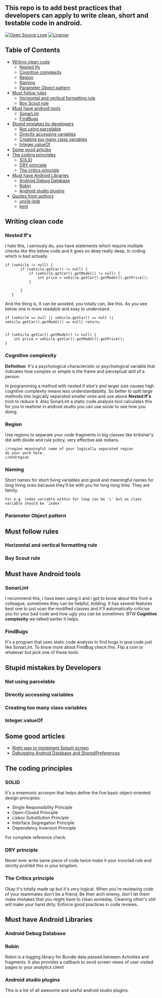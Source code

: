 ## This repo is to add best practices that developers can apply to write clean, short and testable code in android.

[![Open Source Love](https://badges.frapsoft.com/os/v1/open-source.svg?v=102)](https://opensource.org/licenses/Apache-2.0)
[![License](https://img.shields.io/badge/license-Apache%202.0-blue.svg)](https://github.com/balsikandar/Android-Studio-Plugins/blob/master/LICENSE)

## Table of Contents

   * [Writing clean code](#writing-clean-code)
      * [Nested Ifs](#nested-ifs)
      * [Cognitive complexity](#cognitive-complexity)
      * [Region](#region)
      * [Naming](#naming)
      * [Parameter Object pattern](#parameter-object-pattern)
   * [Must follow rules](#must-follow-rules)
      * [Horizontal and vertical formatting rule](#horizontal-and-vertical-formatting-rule)
      * [Boy Scout rule](#boy-scout-rule)
   * [Must have android tools](#must-have-android-tools)
      * [SonarLint](#sonarlint)
      * [FindBugs](#findbugs)
   * [Stupid mistakes by developers](#stupid-mistakes-by-developers)
      * [Not using parcelable](#not-using-parcelable)
      * [Directly accessing variables](#directly-accessing-variables)
      * [Creating too many class variables](#creating-too-many-class-variables)
      * [Integer.valueOf](#integer-valueof)
   * [Some good articles](#some-good-articles)
   * [The coding principles](#the-coding-principles)
      * [SOLID](#solid)
      * [DRY principle](#dry-principle)
      * [The critics principle](#the-critics-principle)
   * [Must have Android Libraries](#android-libraries)
      * [Android Debug Database](#android-debug-database)
      * [Robin](#robin)
      * [Android studio plugins](#android-studio-plugins)
   * [Quotes from authors](#quotes-from-authors)
      * [uncle-bob](#uncle-bob)
      * [kent](#kent)
      
 ##  Writing clean code
 
 ### Nested If's
 I hate this, I seriously do, you have statements which require multiple checks like this below code and it goes so deep really deep, In coding which is bad actually.
 
 ```
 if (vehicle != null) {
        if (vehicle.getCar() != null) {
            if (vehicle.getCar().getModel() != null) {
                int price = vehicle.getCar().getModel().getPrice();
            }
 
        }
    }
 ```
 
 And the thing is, It can be avoided, you totally can, like this. As you see below one is more readable and easy to understand.
 ```
 if (vehicle == null || vehicle.getCar() == null || vehicle.getCar().getModel() == null) return;
  
 
 if (vehicle.getCar().getModel() != null) {
     int price = vehicle.getCar().getModel().getPrice();
 }
 ```
 
 ### Cognitive complexity
 **Definition**: It's a psychological characteristic or psychological variable that indicates how complex or simple is the frame and perceptual skill of a person.
 
 In programming a method with nested if else's and larger size causes high cognitive complexity means less understandability. So better to split large methods into logically separated smaller ones and use above **Nested If's** trick to reduce it. Also SonarLint a static code analysis tool calculates this for you in realtime in android studio you can use sonar to see how you doing.
 
 ### Region
 
 Use regions to separate your code fragments in big classes like britisher's did with divide and rule policy, very effective ask indians.
 ```
 //region meaningful name of your logically separated region
 do your work here.
 //endregion
 ```
 
 ### Naming
 Short names for short living variables and good and meaningful names for long living ones because they'll be with you for long-long time. They are family.
 ```
 For e.g. index variable within for loop can be 'i' but as class variable should be 'index'
 ```
 
 ### Parameter Object pattern
 
 ## Must follow rules
 
 ### Horizontal and vertical formatting rule
 
 ### Boy Scout rule
 
 ## Must have Android tools
 
 ### SonarLint
 I recommend this, i have been using it and i got to know about this from a colleague, sometimes they can be helpful, kidding. It has several features best one to just scan the modified classes and it'll automatically criticise you for your bad code and how ugly you can be sometimes. BTW **Cognitive complexity** we talked earlier it helps.
 
 ### FindBugs
 It's a program that uses static code analysis to find bugs in java code just like SonarLint. To know more about FindBug check this. Flip a coin or whatever but pick one of these tools.
 
 ## Stupid mistakes by Developers
 
 ### Not using parcelable
 
 ### Directly accessing variables
 
 ### Creating too many class variables
 
 ### Integer.valueOf
 
 ## Some good articles
 
 - [Right way to implement Splash screen](#https://www.bignerdranch.com/blog/splash-screens-the-right-way/)
 - [Debugging Android Database and SharedPreferences](#https://medium.com/mindorks/debugging-android-databases-and-shared-preferences-in-the-easiest-way-e5f705dfc06b)
 
 ## The coding principles
 
 ### SOLID
 It's a mnemonic acronym that helps define the five basic object-oriented design principles:
 - Single Responsibility Principle
 - Open-Closed Principle
 - Liskov Substitution Principle
 - Interface Segregation Principle
 - Dependency Inversion Principle
 
 For complete reference check.
 
 ### DRY principle
 Never ever write same piece of code twice make it your ironclad rule and strictly prohibit this in your kingdom.
 
 ### The Critics principle
 Okay it's totally made up but it's very logical. When you're reviewing code of your teammates don't be a friend, Be their arch enemy, don't let them make mistakes that you might have to clean someday. Cleaning other's shit will make your hand dirty. Enforce good practices in code reviews.
 
 ## Must have Android Libraries
 
 ### Android Debug Database
 
 ### Robin
 Robin is a logging library for Bundle data passed between Activities and fragments. It also provides a callback to send screen views of user visited pages to your analytics client
 
 ### Android studio plugins
 
 This is a list of all awesome and useful android studio plugins.
